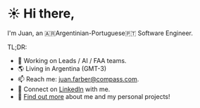 # ☀️️ Hi there,

I'm Juan, an 🇦🇷Argentinian-Portuguese🇵🇹 Software Engineer.

TL;DR:
- 👔 Working on Leads / AI / FAA teams.
- 🌎 Living in Argentina (GMT-3)
- 📫 Reach me: juan.farber@compass.com.
- 🔗 Connect on [LinkedIn](https://www.linkedin.com/in/juan-farber/) with me.
- 🧙 [Find out more](https://github.com/Farber98) about me and my personal projects! 
